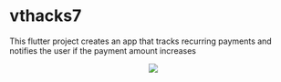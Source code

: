 # vthacks7

This flutter project creates an app that tracks recurring payments and notifies the user if the payment amount increases

<p align="center">
  <img src="recurTrac_smaller.png">
</p>
